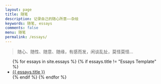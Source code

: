 ```yaml
---
layout: page
title: 随笔
description: 记录自己的随心所意——杂烩
keywords: 随笔, essays
comments: false
menu: 随笔
permalink: /essays/
---
```


<!--随笔页面代码设置  -->
> 随心、随性、随意、随缘，有感而发，闲谈乱扯，莫怪莫怪...

<ul class="listing">
{% for essays in site.essays %}
{% if essays.title != "Essays Template" %}
<li class="listing-item"><a href="{{ essays.url }}">{{ essays.title }}</a></li>
{% endif %}
{% endfor %}
</ul>
